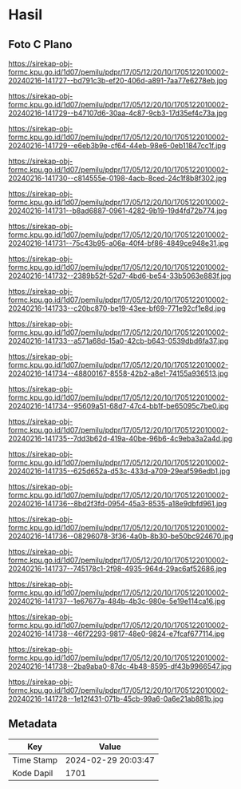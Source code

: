 # Hasil

## Foto C Plano

https://sirekap-obj-formc.kpu.go.id/1d07/pemilu/pdpr/17/05/12/20/10/1705122010002-20240216-141727--bd791c3b-ef20-406d-a891-7aa77e6278eb.jpg

https://sirekap-obj-formc.kpu.go.id/1d07/pemilu/pdpr/17/05/12/20/10/1705122010002-20240216-141729--b47107d6-30aa-4c87-9cb3-17d35ef4c73a.jpg

https://sirekap-obj-formc.kpu.go.id/1d07/pemilu/pdpr/17/05/12/20/10/1705122010002-20240216-141729--e6eb3b9e-cf64-44eb-98e6-0eb11847cc1f.jpg

https://sirekap-obj-formc.kpu.go.id/1d07/pemilu/pdpr/17/05/12/20/10/1705122010002-20240216-141730--c814555e-0198-4acb-8ced-24c1f8b8f302.jpg

https://sirekap-obj-formc.kpu.go.id/1d07/pemilu/pdpr/17/05/12/20/10/1705122010002-20240216-141731--b8ad6887-0961-4282-9b19-19d4fd72b774.jpg

https://sirekap-obj-formc.kpu.go.id/1d07/pemilu/pdpr/17/05/12/20/10/1705122010002-20240216-141731--75c43b95-a06a-40f4-bf86-4849ce948e31.jpg

https://sirekap-obj-formc.kpu.go.id/1d07/pemilu/pdpr/17/05/12/20/10/1705122010002-20240216-141732--2389b52f-52d7-4bd6-be54-33b5063e883f.jpg

https://sirekap-obj-formc.kpu.go.id/1d07/pemilu/pdpr/17/05/12/20/10/1705122010002-20240216-141733--c20bc870-be19-43ee-bf69-771e92cf1e8d.jpg

https://sirekap-obj-formc.kpu.go.id/1d07/pemilu/pdpr/17/05/12/20/10/1705122010002-20240216-141733--a571a68d-15a0-42cb-b643-0539dbd6fa37.jpg

https://sirekap-obj-formc.kpu.go.id/1d07/pemilu/pdpr/17/05/12/20/10/1705122010002-20240216-141734--48800167-8558-42b2-a8e1-74155a936513.jpg

https://sirekap-obj-formc.kpu.go.id/1d07/pemilu/pdpr/17/05/12/20/10/1705122010002-20240216-141734--95609a51-68d7-47c4-bb1f-be65095c7be0.jpg

https://sirekap-obj-formc.kpu.go.id/1d07/pemilu/pdpr/17/05/12/20/10/1705122010002-20240216-141735--7dd3b62d-419a-40be-96b6-4c9eba3a2a4d.jpg

https://sirekap-obj-formc.kpu.go.id/1d07/pemilu/pdpr/17/05/12/20/10/1705122010002-20240216-141735--625d652a-d53c-433d-a709-29eaf596edb1.jpg

https://sirekap-obj-formc.kpu.go.id/1d07/pemilu/pdpr/17/05/12/20/10/1705122010002-20240216-141736--8bd2f3fd-0954-45a3-8535-a18e9dbfd961.jpg

https://sirekap-obj-formc.kpu.go.id/1d07/pemilu/pdpr/17/05/12/20/10/1705122010002-20240216-141736--08296078-3f36-4a0b-8b30-be50bc924670.jpg

https://sirekap-obj-formc.kpu.go.id/1d07/pemilu/pdpr/17/05/12/20/10/1705122010002-20240216-141737--745178c1-2f98-4935-964d-29ac6af52686.jpg

https://sirekap-obj-formc.kpu.go.id/1d07/pemilu/pdpr/17/05/12/20/10/1705122010002-20240216-141737--1e67677a-484b-4b3c-980e-5e19e114ca16.jpg

https://sirekap-obj-formc.kpu.go.id/1d07/pemilu/pdpr/17/05/12/20/10/1705122010002-20240216-141738--46f72293-9817-48e0-9824-e7fcaf677114.jpg

https://sirekap-obj-formc.kpu.go.id/1d07/pemilu/pdpr/17/05/12/20/10/1705122010002-20240216-141738--2ba9aba0-87dc-4b48-8595-df43b9966547.jpg

https://sirekap-obj-formc.kpu.go.id/1d07/pemilu/pdpr/17/05/12/20/10/1705122010002-20240216-141728--1e12f431-071b-45cb-99a6-0a6e21ab881b.jpg


## Metadata

| Key        | Value               |
| ---------- | ------------------- |
| Time Stamp | 2024-02-29 20:03:47 |
| Kode Dapil | 1701                |



